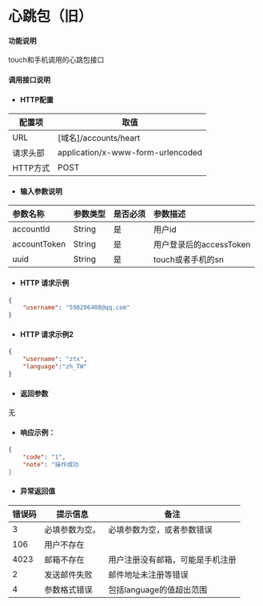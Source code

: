 # 心跳包（旧）

#### 功能说明

touch和手机调用的心跳包接口

#### 调用接口说明

* #### HTTP配置

| 配置项 | 取值 |
| --- | --- |
| URL | \[域名\]/accounts/heart|
| 请求头部 | application/x-www-form-urlencoded |
| HTTP方式 | POST |

* #### 输入参数说明

| 参数名称 | 参数类型 | 是否必须 | 参数描述 |
| :--- | :--- | :--- | :--- |
| accountId     | String   | 是  |   用户id |
| accountToken  | String   | 是  | 用户登录后的accessToken|
| uuid          | String   | 是  |touch或者手机的sn|

* #### HTTP 请求示例

```json
{
    "username": "598206408@qq.com"
}
```

* #### HTTP 请求示例2

```json
{
    "username": "ztx",
    "language":"zh_TW"
}
```

* #### 返回参数

无

* #### 响应示例：

```json
{
    "code": "1",
    "note": "操作成功
}
```

* #### 异常返回值

| 错误码 | 提示信息 | 备注 |
| --- | --- | --- |
| 3 | 必填参数为空。 | 必填参数为空，或者参数错误 |
| 106 | 用户不存在 |  |
| 4023 | 邮箱不存在 | 用户注册没有邮箱，可能是手机注册 |
| 2 | 发送邮件失败 | 邮件地址未注册等错误 |
| 4 | 参数格式错误 | 包括language的值超出范围 |



